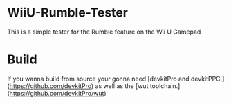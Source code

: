 # WiiU-Rumble-Tester

This is a simple tester for the Rumble feature on the Wii U Gamepad

# Build

If you wanna build from source your gonna need [devkitPro and devkitPPC,] (https://github.com/devkitPro) as well as the [wut toolchain.] (https://github.com/devkitPro/wut)
